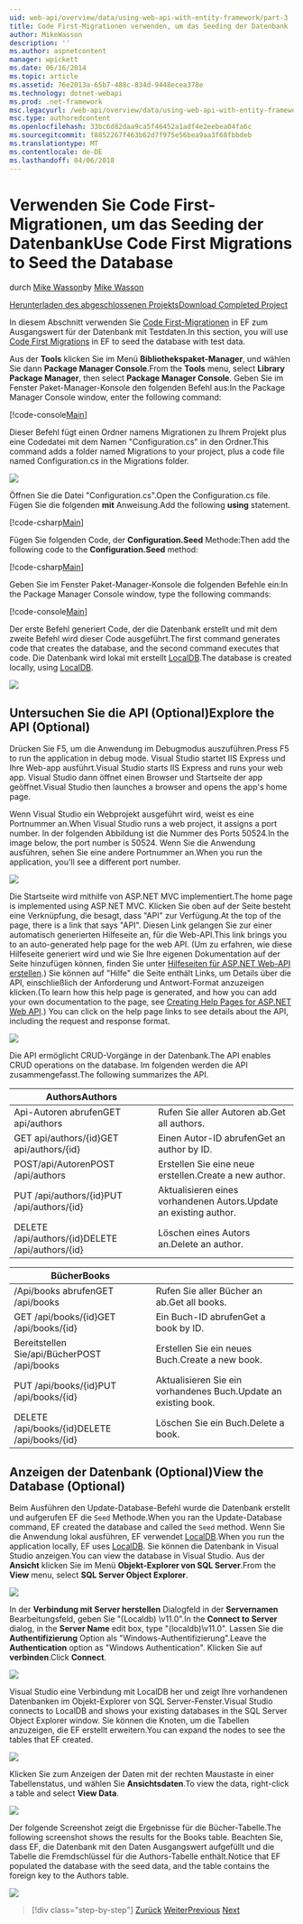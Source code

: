 ```yaml
---
uid: web-api/overview/data/using-web-api-with-entity-framework/part-3
title: Code First-Migrationen verwenden, um das Seeding der Datenbank | Microsoft Docs
author: MikeWasson
description: ''
ms.author: aspnetcontent
manager: wpickett
ms.date: 06/16/2014
ms.topic: article
ms.assetid: 76e2013a-65b7-488c-834d-9448ecea378e
ms.technology: dotnet-webapi
ms.prod: .net-framework
msc.legacyurl: /web-api/overview/data/using-web-api-with-entity-framework/part-3
msc.type: authoredcontent
ms.openlocfilehash: 33bc6d82daa9ca5f46452a1adf4e2eebea04fa6c
ms.sourcegitcommit: f8852267f463b62d7f975e56bea9aa3f68fbbdeb
ms.translationtype: MT
ms.contentlocale: de-DE
ms.lasthandoff: 04/06/2018
---
```

<a name="use-code-first-migrations-to-seed-the-database"></a><span data-ttu-id="b93e2-102">Verwenden Sie Code First-Migrationen, um das Seeding der Datenbank</span><span class="sxs-lookup"><span data-stu-id="b93e2-102">Use Code First Migrations to Seed the Database</span></span>
====================
<span data-ttu-id="b93e2-103">durch [Mike Wasson](https://github.com/MikeWasson)</span><span class="sxs-lookup"><span data-stu-id="b93e2-103">by [Mike Wasson](https://github.com/MikeWasson)</span></span>

[<span data-ttu-id="b93e2-104">Herunterladen des abgeschlossenen Projekts</span><span class="sxs-lookup"><span data-stu-id="b93e2-104">Download Completed Project</span></span>](https://github.com/MikeWasson/BookService)

<span data-ttu-id="b93e2-105">In diesem Abschnitt verwenden Sie [Code First-Migrationen](https://msdn.microsoft.com/data/jj591621) in EF zum Ausgangswert für der Datenbank mit Testdaten.</span><span class="sxs-lookup"><span data-stu-id="b93e2-105">In this section, you will use [Code First Migrations](https://msdn.microsoft.com/data/jj591621) in EF to seed the database with test data.</span></span>

<span data-ttu-id="b93e2-106">Aus der **Tools** klicken Sie im Menü **Bibliothekspaket-Manager**, und wählen Sie dann **Package Manager Console**.</span><span class="sxs-lookup"><span data-stu-id="b93e2-106">From the **Tools** menu, select **Library Package Manager**, then select **Package Manager Console**.</span></span> <span data-ttu-id="b93e2-107">Geben Sie im Fenster Paket-Manager-Konsole den folgenden Befehl aus:</span><span class="sxs-lookup"><span data-stu-id="b93e2-107">In the Package Manager Console window, enter the following command:</span></span>

[!code-console[Main](part-3/samples/sample1.cmd)]

<span data-ttu-id="b93e2-108">Dieser Befehl fügt einen Ordner namens Migrationen zu Ihrem Projekt plus eine Codedatei mit dem Namen "Configuration.cs" in den Ordner.</span><span class="sxs-lookup"><span data-stu-id="b93e2-108">This command adds a folder named Migrations to your project, plus a code file named Configuration.cs in the Migrations folder.</span></span>

![](part-3/_static/image1.png)

<span data-ttu-id="b93e2-109">Öffnen Sie die Datei "Configuration.cs".</span><span class="sxs-lookup"><span data-stu-id="b93e2-109">Open the Configuration.cs file.</span></span> <span data-ttu-id="b93e2-110">Fügen Sie die folgenden **mit** Anweisung.</span><span class="sxs-lookup"><span data-stu-id="b93e2-110">Add the following **using** statement.</span></span>

[!code-csharp[Main](part-3/samples/sample2.cs)]

<span data-ttu-id="b93e2-111">Fügen Sie folgenden Code, der **Configuration.Seed** Methode:</span><span class="sxs-lookup"><span data-stu-id="b93e2-111">Then add the following code to the **Configuration.Seed** method:</span></span>

[!code-csharp[Main](part-3/samples/sample3.cs)]

<span data-ttu-id="b93e2-112">Geben Sie im Fenster Paket-Manager-Konsole die folgenden Befehle ein:</span><span class="sxs-lookup"><span data-stu-id="b93e2-112">In the Package Manager Console window, type the following commands:</span></span>

[!code-console[Main](part-3/samples/sample4.cmd)]

<span data-ttu-id="b93e2-113">Der erste Befehl generiert Code, der die Datenbank erstellt und mit dem zweite Befehl wird dieser Code ausgeführt.</span><span class="sxs-lookup"><span data-stu-id="b93e2-113">The first command generates code that creates the database, and the second command executes that code.</span></span> <span data-ttu-id="b93e2-114">Die Datenbank wird lokal mit erstellt [LocalDB](https://msdn.microsoft.com/library/hh510202.aspx).</span><span class="sxs-lookup"><span data-stu-id="b93e2-114">The database is created locally, using [LocalDB](https://msdn.microsoft.com/library/hh510202.aspx).</span></span>

![](part-3/_static/image2.png)

## <a name="explore-the-api-optional"></a><span data-ttu-id="b93e2-115">Untersuchen Sie die API (Optional)</span><span class="sxs-lookup"><span data-stu-id="b93e2-115">Explore the API (Optional)</span></span>

<span data-ttu-id="b93e2-116">Drücken Sie F5, um die Anwendung im Debugmodus auszuführen.</span><span class="sxs-lookup"><span data-stu-id="b93e2-116">Press F5 to run the application in debug mode.</span></span> <span data-ttu-id="b93e2-117">Visual Studio startet IIS Express und Ihre Web-app ausführt.</span><span class="sxs-lookup"><span data-stu-id="b93e2-117">Visual Studio starts IIS Express and runs your web app.</span></span> <span data-ttu-id="b93e2-118">Visual Studio dann öffnet einen Browser und Startseite der app geöffnet.</span><span class="sxs-lookup"><span data-stu-id="b93e2-118">Visual Studio then launches a browser and opens the app's home page.</span></span>

<span data-ttu-id="b93e2-119">Wenn Visual Studio ein Webprojekt ausgeführt wird, weist es eine Portnummer an.</span><span class="sxs-lookup"><span data-stu-id="b93e2-119">When Visual Studio runs a web project, it assigns a port number.</span></span> <span data-ttu-id="b93e2-120">In der folgenden Abbildung ist die Nummer des Ports 50524.</span><span class="sxs-lookup"><span data-stu-id="b93e2-120">In the image below, the port number is 50524.</span></span> <span data-ttu-id="b93e2-121">Wenn Sie die Anwendung ausführen, sehen Sie eine andere Portnummer an.</span><span class="sxs-lookup"><span data-stu-id="b93e2-121">When you run the application, you'll see a different port number.</span></span>

![](part-3/_static/image3.png)

<span data-ttu-id="b93e2-122">Die Startseite wird mithilfe von ASP.NET MVC implementiert.</span><span class="sxs-lookup"><span data-stu-id="b93e2-122">The home page is implemented using ASP.NET MVC.</span></span> <span data-ttu-id="b93e2-123">Klicken Sie oben auf der Seite besteht eine Verknüpfung, die besagt, dass "API" zur Verfügung.</span><span class="sxs-lookup"><span data-stu-id="b93e2-123">At the top of the page, there is a link that says "API".</span></span> <span data-ttu-id="b93e2-124">Diesen Link gelangen Sie zur einer automatisch generierten Hilfeseite an, für die Web-API.</span><span class="sxs-lookup"><span data-stu-id="b93e2-124">This link brings you to an auto-generated help page for the web API.</span></span> <span data-ttu-id="b93e2-125">(Um zu erfahren, wie diese Hilfeseite generiert wird und wie Sie Ihre eigenen Dokumentation auf der Seite hinzufügen können, finden Sie unter [Hilfeseiten für ASP.NET Web-API erstellen](../../getting-started-with-aspnet-web-api/creating-api-help-pages.md).) Sie können auf "Hilfe" die Seite enthält Links, um Details über die API, einschließlich der Anforderung und Antwort-Format anzuzeigen klicken.</span><span class="sxs-lookup"><span data-stu-id="b93e2-125">(To learn how this help page is generated, and how you can add your own documentation to the page, see [Creating Help Pages for ASP.NET Web API](../../getting-started-with-aspnet-web-api/creating-api-help-pages.md).) You can click on the help page links to see details about the API, including the request and response format.</span></span>

![](part-3/_static/image4.png)

<span data-ttu-id="b93e2-126">Die API ermöglicht CRUD-Vorgänge in der Datenbank.</span><span class="sxs-lookup"><span data-stu-id="b93e2-126">The API enables CRUD operations on the database.</span></span> <span data-ttu-id="b93e2-127">Im folgenden werden die API zusammengefasst.</span><span class="sxs-lookup"><span data-stu-id="b93e2-127">The following summarizes the API.</span></span>

| <span data-ttu-id="b93e2-128">Authors</span><span class="sxs-lookup"><span data-stu-id="b93e2-128">Authors</span></span> |  |
| --- | -- |
| <span data-ttu-id="b93e2-129">Api-Autoren abrufen</span><span class="sxs-lookup"><span data-stu-id="b93e2-129">GET api/authors</span></span> | <span data-ttu-id="b93e2-130">Rufen Sie aller Autoren ab.</span><span class="sxs-lookup"><span data-stu-id="b93e2-130">Get all authors.</span></span> |
| <span data-ttu-id="b93e2-131">GET api/authors/{id}</span><span class="sxs-lookup"><span data-stu-id="b93e2-131">GET api/authors/{id}</span></span> | <span data-ttu-id="b93e2-132">Einen Autor-ID abrufen</span><span class="sxs-lookup"><span data-stu-id="b93e2-132">Get an author by ID.</span></span> |
| <span data-ttu-id="b93e2-133">POST/api/Autoren</span><span class="sxs-lookup"><span data-stu-id="b93e2-133">POST /api/authors</span></span> | <span data-ttu-id="b93e2-134">Erstellen Sie eine neue erstellen.</span><span class="sxs-lookup"><span data-stu-id="b93e2-134">Create a new author.</span></span> |
| <span data-ttu-id="b93e2-135">PUT /api/authors/{id}</span><span class="sxs-lookup"><span data-stu-id="b93e2-135">PUT /api/authors/{id}</span></span> | <span data-ttu-id="b93e2-136">Aktualisieren eines vorhandenen Autors.</span><span class="sxs-lookup"><span data-stu-id="b93e2-136">Update an existing author.</span></span> |
| <span data-ttu-id="b93e2-137">DELETE /api/authors/{id}</span><span class="sxs-lookup"><span data-stu-id="b93e2-137">DELETE /api/authors/{id}</span></span> | <span data-ttu-id="b93e2-138">Löschen eines Autors an.</span><span class="sxs-lookup"><span data-stu-id="b93e2-138">Delete an author.</span></span> |

| <span data-ttu-id="b93e2-139">Bücher</span><span class="sxs-lookup"><span data-stu-id="b93e2-139">Books</span></span> |  |
| --- | -- |
| <span data-ttu-id="b93e2-140">/Api/books abrufen</span><span class="sxs-lookup"><span data-stu-id="b93e2-140">GET /api/books</span></span> | <span data-ttu-id="b93e2-141">Rufen Sie aller Bücher an ab.</span><span class="sxs-lookup"><span data-stu-id="b93e2-141">Get all books.</span></span> |
| <span data-ttu-id="b93e2-142">GET /api/books/{id}</span><span class="sxs-lookup"><span data-stu-id="b93e2-142">GET /api/books/{id}</span></span> | <span data-ttu-id="b93e2-143">Ein Buch-ID abrufen</span><span class="sxs-lookup"><span data-stu-id="b93e2-143">Get a book by ID.</span></span> |
| <span data-ttu-id="b93e2-144">Bereitstellen Sie/api/Bücher</span><span class="sxs-lookup"><span data-stu-id="b93e2-144">POST /api/books</span></span> | <span data-ttu-id="b93e2-145">Erstellen Sie ein neues Buch.</span><span class="sxs-lookup"><span data-stu-id="b93e2-145">Create a new book.</span></span> |
| <span data-ttu-id="b93e2-146">PUT /api/books/{id}</span><span class="sxs-lookup"><span data-stu-id="b93e2-146">PUT /api/books/{id}</span></span> | <span data-ttu-id="b93e2-147">Aktualisieren Sie ein vorhandenes Buch.</span><span class="sxs-lookup"><span data-stu-id="b93e2-147">Update an existing book.</span></span> |
| <span data-ttu-id="b93e2-148">DELETE /api/books/{id}</span><span class="sxs-lookup"><span data-stu-id="b93e2-148">DELETE /api/books/{id}</span></span> | <span data-ttu-id="b93e2-149">Löschen Sie ein Buch.</span><span class="sxs-lookup"><span data-stu-id="b93e2-149">Delete a book.</span></span> |

## <a name="view-the-database-optional"></a><span data-ttu-id="b93e2-150">Anzeigen der Datenbank (Optional)</span><span class="sxs-lookup"><span data-stu-id="b93e2-150">View the Database (Optional)</span></span>

<span data-ttu-id="b93e2-151">Beim Ausführen den Update-Database-Befehl wurde die Datenbank erstellt und aufgerufen EF die `Seed` Methode.</span><span class="sxs-lookup"><span data-stu-id="b93e2-151">When you ran the Update-Database command, EF created the database and called the `Seed` method.</span></span> <span data-ttu-id="b93e2-152">Wenn Sie die Anwendung lokal ausführen, EF verwendet [LocalDB](https://blogs.msdn.com/b/sqlexpress/archive/2011/07/12/introducing-localdb-a-better-sql-express.aspx).</span><span class="sxs-lookup"><span data-stu-id="b93e2-152">When you run the application locally, EF uses [LocalDB](https://blogs.msdn.com/b/sqlexpress/archive/2011/07/12/introducing-localdb-a-better-sql-express.aspx).</span></span> <span data-ttu-id="b93e2-153">Sie können die Datenbank in Visual Studio anzeigen.</span><span class="sxs-lookup"><span data-stu-id="b93e2-153">You can view the database in Visual Studio.</span></span> <span data-ttu-id="b93e2-154">Aus der **Ansicht** klicken Sie im Menü **Objekt-Explorer von SQL Server**.</span><span class="sxs-lookup"><span data-stu-id="b93e2-154">From the **View** menu, select **SQL Server Object Explorer**.</span></span>

![](part-3/_static/image5.png)

<span data-ttu-id="b93e2-155">In der **Verbindung mit Server herstellen** Dialogfeld in der **Servernamen** Bearbeitungsfeld, geben Sie "(Localdb) \v11.0".</span><span class="sxs-lookup"><span data-stu-id="b93e2-155">In the **Connect to Server** dialog, in the **Server Name** edit box, type "(localdb)\v11.0".</span></span> <span data-ttu-id="b93e2-156">Lassen Sie die **Authentifizierung** Option als "Windows-Authentifizierung".</span><span class="sxs-lookup"><span data-stu-id="b93e2-156">Leave the **Authentication** option as "Windows Authentication".</span></span> <span data-ttu-id="b93e2-157">Klicken Sie auf **verbinden**.</span><span class="sxs-lookup"><span data-stu-id="b93e2-157">Click **Connect**.</span></span>

![](part-3/_static/image6.png)

<span data-ttu-id="b93e2-158">Visual Studio eine Verbindung mit LocalDB her und zeigt Ihre vorhandenen Datenbanken im Objekt-Explorer von SQL Server-Fenster.</span><span class="sxs-lookup"><span data-stu-id="b93e2-158">Visual Studio connects to LocalDB and shows your existing databases in the SQL Server Object Explorer window.</span></span> <span data-ttu-id="b93e2-159">Sie können die Knoten, um die Tabellen anzuzeigen, die EF erstellt erweitern.</span><span class="sxs-lookup"><span data-stu-id="b93e2-159">You can expand the nodes to see the tables that EF created.</span></span>

![](part-3/_static/image7.png)

<span data-ttu-id="b93e2-160">Klicken Sie zum Anzeigen der Daten mit der rechten Maustaste in einer Tabellenstatus, und wählen Sie **Ansichtsdaten**.</span><span class="sxs-lookup"><span data-stu-id="b93e2-160">To view the data, right-click a table and select **View Data**.</span></span>

![](part-3/_static/image8.png)

<span data-ttu-id="b93e2-161">Der folgende Screenshot zeigt die Ergebnisse für die Bücher-Tabelle.</span><span class="sxs-lookup"><span data-stu-id="b93e2-161">The following screenshot shows the results for the Books table.</span></span> <span data-ttu-id="b93e2-162">Beachten Sie, dass EF, die Datenbank mit den Daten Ausgangswert aufgefüllt und die Tabelle die Fremdschlüssel für die Authors-Tabelle enthält.</span><span class="sxs-lookup"><span data-stu-id="b93e2-162">Notice that EF populated the database with the seed data, and the table contains the foreign key to the Authors table.</span></span>

![](part-3/_static/image9.png)

> [!div class="step-by-step"]
> <span data-ttu-id="b93e2-163">[Zurück](part-2.md)
> [Weiter](part-4.md)</span><span class="sxs-lookup"><span data-stu-id="b93e2-163">[Previous](part-2.md)
[Next](part-4.md)</span></span>
